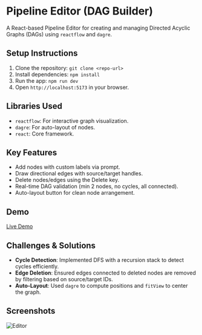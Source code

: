 # Pipeline Editor (DAG Builder)

A React-based Pipeline Editor for creating and managing Directed Acyclic Graphs (DAGs) using `reactflow` and `dagre`.

## Setup Instructions
1. Clone the repository: `git clone <repo-url>`
2. Install dependencies: `npm install`
3. Run the app: `npm run dev`
4. Open `http://localhost:5173` in your browser.

## Libraries Used
- `reactflow`: For interactive graph visualization.
- `dagre`: For auto-layout of nodes.
- `react`: Core framework.

## Key Features
- Add nodes with custom labels via prompt.
- Draw directional edges with source/target handles.
- Delete nodes/edges using the Delete key.
- Real-time DAG validation (min 2 nodes, no cycles, all connected).
- Auto-layout button for clean node arrangement.

## Demo
[Live Demo](https://dag-iota.vercel.app/)


## Challenges & Solutions
- **Cycle Detection**: Implemented DFS with a recursion stack to detect cycles efficiently.
- **Edge Deletion**: Ensured edges connected to deleted nodes are removed by filtering based on source/target IDs.
- **Auto-Layout**: Used `dagre` to compute positions and `fitView` to center the graph.

## Screenshots
![Editor]([screenshots/editor.png](https://i.ibb.co/xtWtTgFN/image.png))
